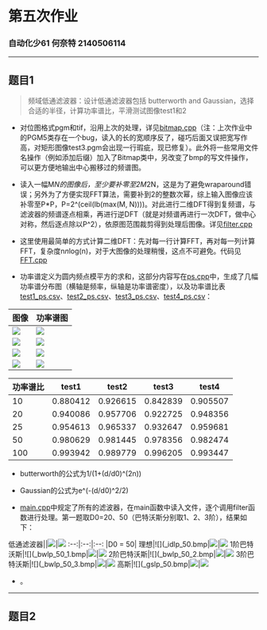 
# 第五次作业

### 自动化少61 何奈特 2140506114

---

## 题目1

> 频域低通滤波器：设计低通滤波器包括 butterworth and Gaussian，选择合适的半径，计算功率谱比，平滑测试图像test1和2

* 对位图格式pgm和tif，沿用上次的处理，详见[bitmap.cpp](bitmap.cpp)（注：上次作业中的PGM5类存在一个bug，读入的长的宽顺序反了，碰巧后面又误把宽写作高，对矩形图像test3.pgm会出现一行瑕疵，现已修复）。此外将一些常用文件名操作（例如添加后缀）加入了Bitmap类中，另改变了bmp的写文件操作，可以更方便地输出中心搬移过的频谱图。

* 读入一幅M*N的图像后，至少要补零至2M*2N，这是为了避免wraparound错误；另外为了方便实现FFT算法，需要补到2的整数次幂，综上输入图像应该补零至P*P，P=2^(ceil(lb(max(M, N))))。对此进行二维DFT得到复频谱，与滤波器的频谱逐点相乘，再进行逆DFT（就是对频谱再进行一次DFT，做中心对称，然后逐点除以P^2），依原图范围裁剪得到处理后图像。详见[filter.cpp](filter.cpp)

* 这里使用最简单的方式计算二维DFT：先对每一行计算FFT，再对每一列计算FFT，复杂度n*n*log(n)，对于大图像的处理稍慢，这点不可避免。代码见[FFT.cpp](FFT.cpp)

* 功率谱定义为圆内频点模平方的求和，这部分内容写在[ps.cpp](ps.cpp)中，生成了几幅功率谱分布图（横轴是频率，纵轴是功率谱密度），以及功率谱比表[test1_ps.csv](test1_ps.csv)、[test2_ps.csv](test2_ps.csv)、[test3_ps.csv](test3_ps.csv)、[test4_ps.csv](test4_ps.csv)：

图像|功率谱图
--|--
![](test1.bmp)|![](test1_ps.bmp)
![](test2.bmp)|![](test2_ps.bmp)
![](test3.bmp)|![](test3_ps.bmp)
![](test4.bmp)|![](test4_ps.bmp)

功率谱比|test1|test2|test3|test4
--|--|--|--|--
10|0.880412|0.926615|0.842839|0.905507
20|0.940086|0.957706|0.922725|0.948356
25|0.954613|0.965337|0.932647|0.959681
50|0.980629|0.981445|0.978356|0.982474
100|0.993942|0.989779|0.996205|0.993447

* butterworth的公式为1/(1+(d/d0)^(2n))

* Gaussian的公式为e^(-(d/d0)^2/2)

* [main.cpp](main.cpp)中规定了所有的滤波器，在main函数中读入文件，逐个调用filter函数进行处理。第一题取D0=20、50（巴特沃斯分别取1、2、3阶），结果如下：

低通滤波器||![](test1_f.bmp)|![](test1.bmp)
:--:|:--:|:--:
 |D0 = 50| 
理想|![](_idlp_50.bmp|![](test1_f_idlp_50.bmp)|![](test1_idlp_50.bmp)
1阶巴特沃斯|![](_bwlp_50_1.bmp|![](test1_f_bwlp_50_1.bmp)|![](test1_bwlp_50_1.bmp)
2阶巴特沃斯|![](_bwlp_50_2.bmp|![](test1_f_bwlp_50_2.bmp)|![](test1_bwlp_50_2.bmp)
3阶巴特沃斯|![](_bwlp_50_3.bmp|![](test1_f_bwlp_50_3.bmp)|![](test1_bwlp_50_3.bmp)
高斯|![](_gslp_50.bmp|![](test1_f_gslp_50.bmp)|![](test1_gslp_50.bmp)


* 。

---

## 题目2

> 